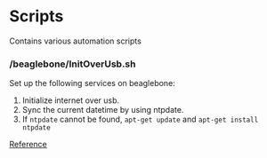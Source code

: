 # Scripts
Contains various automation scripts

### /beaglebone/InitOverUsb.sh
Set up the following services on beaglebone:

1. Initialize internet over usb.
2. Sync the current datetime by using ntpdate.
 1. If `ntpdate` cannot be found, `apt-get update` and `apt-get install ntpdate`

[Reference](http://ofitselfso.com/BeagleNotes/HowToConnectBeagleboneBlackToTheInternetViaUSB.php)
